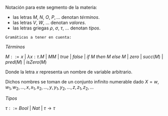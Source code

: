 Notación para este segmento de la materia:
* las letras $M$, $N$, $O$, $P,...$ denotan $términos$.
* las letras $V$, $W$, $...$ denotan $valores$.
* las letras griegas $\rho$, $\sigma$, $\tau$, $...$ denotan $tipos$.

`Gramáticas a tener en cuenta:`

$Términos$

$M ::= x$ | $λx: \tau. M$ | $M M$ | $true$ | $false$ | $if\ M\ then\ M\ else\ M$ | $zero$ | $succ(M)$ | $pred(M)$ | $isZero(M)$

Donde la letra $x$ representa un nombre de variable arbitrario. 

Dichos nombres se toman de un conjunto
infinito numerable dado $X= {w,w_1,w_2,...,x,x_1,x_2,...,y,y_1,y_2,...,z,z_1,z_2,...}$

$Tipos$

$τ ::= Bool\ |\ Nat\ |\ \tau \rightarrow \tau$

